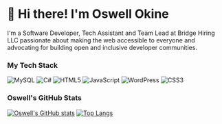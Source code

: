 # 👋 **Hi there! I'm Oswell Okine**

<p>I'm a Software Developer, Tech Assistant and Team Lead at Bridge Hiring LLC passionate about making the web accessible to everyone and advocating for building open and inclusive developer communities.</p>


### My Tech Stack
![MySQL](https://img.shields.io/badge/mysql-4479A1.svg?style=for-the-badge&logo=mysql&logoColor=white) ![C#](https://img.shields.io/badge/c%23-%23239120.svg?style=for-the-badge&logo=csharp&logoColor=white) ![HTML5](https://img.shields.io/badge/html5-%23E34F26.svg?style=for-the-badge&logo=html5&logoColor=white) ![JavaScript](https://img.shields.io/badge/javascript-%23323330.svg?style=for-the-badge&logo=javascript&logoColor=%23F7DF1E) ![WordPress](https://img.shields.io/badge/WordPress-%23117AC9.svg?style=for-the-badge&logo=WordPress&logoColor=white) ![CSS3](https://img.shields.io/badge/css3-%231572B6.svg?style=for-the-badge&logo=css3&logoColor=white)

### Oswell's GitHub Stats

[![Oswell's GitHub stats](https://github-readme-stats.vercel.app/api?username=oswell-nii)](https://github.com/oswell-nii/github-readme-stats)   [![Top Langs](https://github-readme-stats.vercel.app/api/top-langs/?username=oswell-nii&hide_progress=true)](https://github.com/oswell-nii/github-readme-stats)

<!--
**oswell-nii/oswell-nii** is a ✨ _special_ ✨ repository because its `README.md` (this file) appears on your GitHub profile.

Here are some ideas to get you started:

- 🔭 I’m currently working on ...
- 🌱 I’m currently learning ...
- 👯 I’m looking to collaborate on ...
- 🤔 I’m looking for help with ...
- 💬 Ask me
- 📫 How to reach me: ...
- 😄 Pronouns: ...
- ⚡ Fun fact: ...
-->
